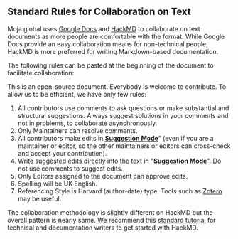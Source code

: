 ## Standard Rules for Collaboration on Text

Moja global uses [Google Docs](https://www.google.com/docs/about/) and [HackMD](https://hackmd.io/) to collaborate on text documents as more people are comfortable with the format. While Google Docs provide an easy collaboration means for non-technical people, HackMD is more preferred for writing Markdown-based documentation.

The following rules can be pasted at the beginning of the document to facilitate collaboration:

This is an open-source document. Everybody is welcome to contribute. To allow us to be efficient, we have only few rules:

1.  All contributors use comments to ask questions or make substantial and structural suggestions. Always suggest solutions in your comments and not in problems, to collaborate asynchronously.
2.  Only Maintainers can resolve comments.
3.  All contributors make edits in [**Suggestion Mode**](https://youtu.be/SeSx78K_HPo)” (even if you are a maintainer or editor, so the other maintainers or editors can cross-check and accept your contribution).
4.  Write suggested edits directly into the text in "[**Suggestion Mode**](https://www.youtube.com/watch?v=M8B0HaLk0_s)". Do not use comments to suggest edits.
5.  Only Editors assigned to the document can approve edits.
6.  Spelling will be UK English.
7.  Referencing Style is Harvard (author-date) type. Tools such as [Zotero](https://www.zotero.org/) may be useful.

The collaboration methodology is slightly different on HackMD but the overall pattern is nearly same. We recommend this [standard tutorial](https://youtu.be/uETXae8jlvo) for technical and documentation writers to get started with HackMD.